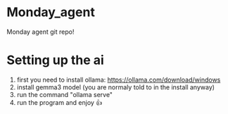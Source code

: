 # Monday_agent
Monday agent git repo!

# Setting up the ai
1. first you need to install ollama: https://ollama.com/download/windows
2. install gemma3 model (you are normaly told to in the install anyway)
3. run the command "ollama serve"
4. run the program and enjoy 👍
